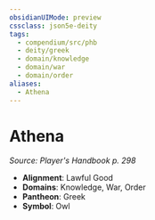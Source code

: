 ```yaml
---
obsidianUIMode: preview
cssclass: json5e-deity
tags:
  - compendium/src/phb
  - deity/greek
  - domain/knowledge
  - domain/war
  - domain/order
aliases:
  - Athena
---
```

# Athena
*Source: Player's Handbook p. 298* 

- **Alignment**: Lawful Good
- **Domains**: Knowledge, War, Order
- **Pantheon**: Greek
- **Symbol**: Owl